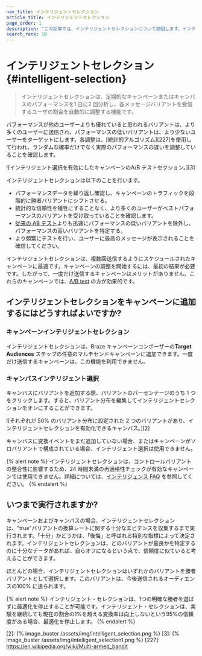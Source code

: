 ```yaml
---
nav_title: インテリジェントセレクション
article_title: インテリジェントセレクション
page_order: 1
description: "この記事では、インテリジェントセレクションについて説明します。インテリジェントセレクションは、定期的なキャンペーンまたはキャンバスのパフォーマンスを1 日に2 回分析し、各メッセージバリアントを受信するユーザの割合を自動的に調整する機能です。"
search_rank: 10
---
```


# インテリジェントセレクション {#intelligent-selection}

> インテリジェントセレクションは、定期的なキャンペーンまたはキャンバスのパフォーマンスを1 日に2 回分析し、各メッセージバリアントを受信するユーザの割合を自動的に調整する機能です。 

パフォーマンスが他のユーザーよりも優れていると思われるバリアントは、より多くのユーザーに送信され、パフォーマンスの低いバリアントは、より少ないユーザーをターゲットにします。各調整は、\[統計的アルゴリズム][227]を使用して行われ、ランダムな確率だけでなく実際のパフォーマンスの違いを調整していることを確認します。

![インテリジェント選択を有効にしたキャンペーンのA/B テストセクション。][3]

インテリジェントセレクションは以下のことを行います。
- パフォーマンスデータを繰り返し確認し、キャンペーンのトラフィックを段階的に勝者バリアントにシフトさせる。
- 統計的な信頼性を犠牲にすることなく、より多くのユーザーがベストパフォーマンスのバリアントを受け取っていることを確認します。
- [従来の AB テスト][1]よりも迅速にパフォーマンスの低いバリアントを除外し、パフォーマンスの高いバリアントを特定する。
- より頻繁にテストを行い、ユーザーに最高のメッセージが表示されることを確信してください。 

インテリジェントセレクションは、複数回送信するようにスケジュールされたキャンペーンに最適です。キャンペーンの調整を開始するには、最初の結果が必要です。したがって、一度だけ送信するキャンペーンはメリットがありません。これらのキャンペーンでは、[A/B test][1] の方が効果的です。

## インテリジェントセレクションをキャンペーンに追加するにはどうすればよいですか?

### キャンペーンインテリジェントセレクション
インテリジェントセレクションは、Braze キャンペーンコンポーザーの**Target Audiences** ステップの任意のマルチセンドキャンペーンに追加できます。一度だけ送信するキャンペーンは、この機能を利用できません。

### キャンバスインテリジェント選択
キャンバスにバリアントを追加する際、バリアントのパーセンテージのうち 1 つをクリックします。すると、バリアント分布を編集してインテリジェントセレクションをオンにすることができます。

![それぞれが 50% のバリアント分布に設定された 2 つのバリアントがあり、インテリジェントセレクションを有効化できるキャンバス。][2]

キャンバスに変換イベントをまだ追加していない場合、またはキャンペーンがソロバリアントで構成されている場合、インテリジェント選択は使用できません。

{% alert note %}
インテリジェントセレクションは、コントロールバリアントの整合性に影響するため、24 時間未満の再適格性チェックが有効なキャンペーンでは使用できません。詳細については、[インテリジェンス FAQ]({{site.baseurl}}/user_guide/brazeai/intelligence/faqs/#why-is-re-eligibility-in-less-than-24-hours-not-available-when-combined-with-intelligent-selection) を参照してください。
{% endalert %}

## いつまで実行されますか?

キャンペーンおよびキャンバスの場合、インテリジェントセレクションは、"true"バリアントの換算レートに関する十分なエビデンスを収集するまで実行されます。「十分」かどうかは、「後悔」と呼ばれる特別な指標によって決定されます。インテリジェントセレクションは、どのバリアントが最良かを特定するのに十分なデータがあれば、自らオフになるという点で、信頼度に似ていると考えることができます。 

ほとんどの場合、インテリジェントセレクションはいずれかのバリアントを勝者バリアントとして選択します。このバリアントは、今後送信されるオーディエンスの100% に送られます。

{% alert note %}
インテリジェント・セレクションは、1つの明確な勝者を選ばずに最適化を停止することが可能です。インテリジェント・セレクションは、実験を継続しても現在の割合の1%を超える変換率は向上しないという95%の信頼度がある場合、最適化を停止します。
{% endalert %}

[1]: {{site.baseurl}}/user_guide/intelligence/multivariate_testing/
[2]: {% image_buster /assets/img/intelligent_selection.png %}
[3]: {% image_buster /assets/img/intelligent_selection1.png %}
\[227]: https://en.wikipedia.org/wiki/Multi-armed_bandit

